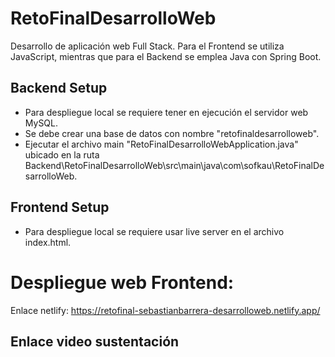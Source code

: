 # RetoFinalDesarrolloWeb
Desarrollo de aplicación web Full Stack. Para el Frontend se utiliza JavaScript, mientras que para el Backend se emplea Java con Spring Boot.

## Backend Setup

* Para despliegue local se requiere tener en ejecución el servidor web MySQL.
* Se debe crear una base de datos con nombre "retofinaldesarrolloweb".
* Ejecutar el archivo main "RetoFinalDesarrolloWebApplication.java" ubicado en la ruta Backend\RetoFinalDesarrolloWeb\src\main\java\com\sofkau\RetoFinalDesarrolloWeb.

## Frontend Setup

* Para despliegue local se requiere usar live server en el archivo index.html.

# Despliegue web Frontend:
Enlace netlify: https://retofinal-sebastianbarrera-desarrolloweb.netlify.app/

## Enlace video sustentación

